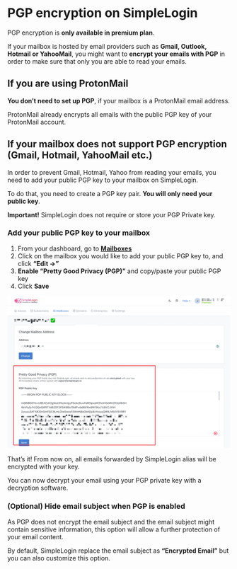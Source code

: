# PGP encryption on SimpleLogin

PGP encryption is **only available in premium plan**.

If your mailbox is hosted by email providers such as **Gmail, Outlook, Hotmail or YahooMail**, you might want to **encrypt your emails with PGP** in order to make sure that only you are able to read your emails.

## **If you are using ProtonMail**

**You don’t need to set up PGP**, if your mailbox is a ProtonMail email address.

ProtonMail already encrypts all emails with the public PGP key of your ProtonMail account.

## **If your mailbox does not support PGP encryption (Gmail, Hotmail, YahooMail etc.)**

In order to prevent Gmail, Hotmail, Yahoo from reading your emails, you need to add your public PGP key to your mailbox on SimpleLogin.

To do that, you need to create a PGP key pair. **You will only need your public key**.

**Important!** SimpleLogin does not require or store your PGP Private key.

### **Add your public PGP key to your mailbox**

1. From your dashboard, go to **[Mailboxes](https://app.simplelogin.io/dashboard/mailbox)**
2. Click on the mailbox you would like to add your public PGP key to, and click **“Edit →”**
3. **Enable “Pretty Good Privacy (PGP)”** and copy/paste your public PGP key
4. Click **Save**


![](./add-public-pgp-key-to-mailbox.png)

That’s it! From now on, all emails forwarded by SimpleLogin alias will be encrypted with your key.

You can now decrypt your email using your PGP private key with a decryption software.

### **(Optional) Hide email subject when PGP is enabled**

As PGP does not encrypt the email subject and the email subject might contain sensitive information, this option will allow a further protection of your email content.

By default, SimpleLogin replace the email subject as **“Encrypted Email”** but you can also customize this option.